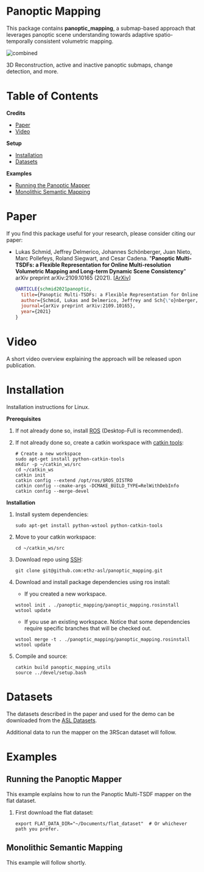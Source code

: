 # Panoptic Mapping
This package contains **panoptic_mapping**, a submap-based approach that leverages panoptic scene understanding towards adaptive spatio-temporally consistent volumetric mapping.

![combined](https://user-images.githubusercontent.com/36043993/135645102-e5798e36-e2b0-4611-9260-ec9d54d38e47.png)

3D Reconstruction, active and inactive panoptic submaps, change detection, and more.

# Table of Contents
**Credits**
* [Paper](#Paper)
* [Video](#Video)

**Setup**
* [Installation](#Installation)
* [Datasets](#Datasets)

**Examples**
* [Running the Panoptic Mapper](#Running-the-Panoptic-Mapper)
* [Monolithic Semantic Mapping](#Monolithic-Semantic-Mapping)



# Paper
If you find this package useful for your research, please consider citing our paper:

* Lukas Schmid, Jeffrey Delmerico, Johannes Schönberger, Juan Nieto, Marc Pollefeys, Roland Siegwart, and Cesar Cadena. "**Panoptic Multi-TSDFs: a Flexible Representation for Online Multi-resolution Volumetric Mapping and Long-term Dynamic Scene Consistency**" arXiv preprint arXiv:2109.10165 (2021).
\[[ArXiv](https://arxiv.org/abs/2109.10165)\]
  ```bibtex
  @ARTICLE{schmid2021panoptic,
    title={Panoptic Multi-TSDFs: a Flexible Representation for Online Multi-resolution Volumetric Mapping and Long-term Dynamic Scene Consistency},
    author={Schmid, Lukas and Delmerico, Jeffrey and Sch{\"o}nberger, Johannes and Nieto, Juan and Pollefeys, Marc and Siegwart, Roland and Cadena, Cesar},
    journal={arXiv preprint arXiv:2109.10165},
    year={2021}
  }
  ```
  
# Video
A short video overview explaining the approach will be released upon publication.

# Installation
Installation instructions for Linux.

**Prerequisites**

1. If not already done so, install [ROS](http://wiki.ros.org/ROS/Installation) (Desktop-Full is recommended).

2. If not already done so, create a catkin workspace with [catkin tools](https://catkin-tools.readthedocs.io/en/latest/):
    ```shell script    
    # Create a new workspace
    sudo apt-get install python-catkin-tools
    mkdir -p ~/catkin_ws/src
    cd ~/catkin_ws
    catkin init
    catkin config --extend /opt/ros/$ROS_DISTRO
    catkin config --cmake-args -DCMAKE_BUILD_TYPE=RelWithDebInfo
    catkin config --merge-devel
    ```

**Installation**

1. Install system dependencies:
    ```shell script
    sudo apt-get install python-wstool python-catkin-tools
    ```

2. Move to your catkin workspace:
    ```shell script
    cd ~/catkin_ws/src
    ```

3. Download repo using [SSH](https://docs.github.com/en/github/authenticating-to-github/connecting-to-github-with-ssh):
    ```shell script
    git clone git@github.com:ethz-asl/panoptic_mapping.git
    ```

4. Download and install package dependencies using ros install:
    * If you created a new workspace.
    ```shell script
    wstool init . ./panoptic_mapping/panoptic_mapping.rosinstall
    wstool update
    ```

    * If you use an existing workspace. Notice that some dependencies require specific branches that will be checked out.
    ```shell script
    wstool merge -t . ./panoptic_mapping/panoptic_mapping.rosinstall
    wstool update
    ```

5. Compile and source:
    ```shell script
    catkin build panoptic_mapping_utils
    source ../devel/setup.bash
    ```
# Datasets
The datasets described in the paper and used for the demo can be downloaded from the [ASL Datasets](https://projects.asl.ethz.ch/datasets/doku.php?id=panoptic_mapping).

Additional data to run the mapper on the 3RScan dataset will follow.


# Examples
## Running the Panoptic Mapper
This example explains how to run the Panoptic Multi-TSDF mapper on the flat dataset. 

1. First download the flat dataset:
   ```
   export FLAT_DATA_DIR="~/Documents/flat_dataset"  # Or whichever path you prefer.
   ```

## Monolithic Semantic Mapping
This example will follow shortly.
